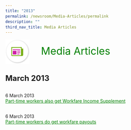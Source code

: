 ```yaml
---
title: "2013"
permalink: /newsroom/Media-Articles/permalink
description: ""
third_nav_title: Media Articles
---
```

<html>
<img align="left" src="/images/icons/ico_media_articles.png" class="PressReleaseIcon"><br><font align="center" color="green" size="+3">&nbsp;&nbsp;&nbsp;&nbsp;Media Articles</font>
<br><br><br><br>
<font size="+2"><b>March 2013</b></font><br><br>

6 March 2013<br>
<a class="hyperlink" href="https://www.mom.gov.sg/newsroom/press-replies/2013/part-time-workers-also-get-workfare-income-supplem">Part-time workers also get Workfare Income Supplement</a><br><br>

6 March 2013<br>
<a class="hyperlink" href="https://www.mom.gov.sg/newsroom/press-replies/2013/part-time-workers-do-get-workfare-payouts
">Part-time workers do get workfare payouts</a>

<style>
img.PressReleaseIcon {
  height: 15%;
  width: 15%;
}
a.hyperlink {
    color:green;
  }
a.hyperlink:hover {
    color:MediumVioletRed;
}
</style>
</html>